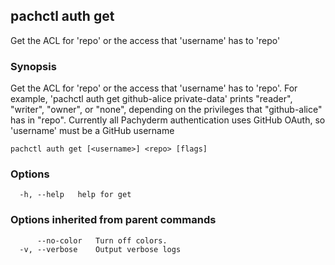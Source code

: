 ## pachctl auth get

Get the ACL for 'repo' or the access that 'username' has to 'repo'

### Synopsis

Get the ACL for 'repo' or the access that 'username' has to 'repo'. For example,
'pachctl auth get github-alice private-data' prints "reader", "writer", "owner",
or "none", depending on the privileges that "github-alice" has in "repo".
Currently all Pachyderm authentication uses GitHub OAuth, so 'username' must be
a GitHub username

```
pachctl auth get [<username>] <repo> [flags]
```

### Options

```
  -h, --help   help for get
```

### Options inherited from parent commands

```
      --no-color   Turn off colors.
  -v, --verbose    Output verbose logs
```
